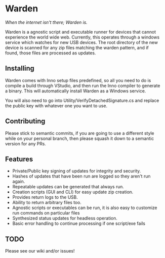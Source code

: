 # Warden

_When the internet isn't there;  Warden is._

Warden is a agnostic script and executable runner for devices that cannot experience the world wide web.  Currently, this operates through a windows service which watches for new USB devices.  The root directory of the new device is scanned for any zip files matching the warden pattern, and if found, those files are processed as updates.

## Installing

Warden comes with Inno setup files predefined, so all you need to do is compile a build through VStudio, and then run the Inno compiler to generate a binary.  This will automatically install Warden as a Windows service.

You will also need to go into Utility/VerifyDetachedSignature.cs and replace the public key with whatever one you want to use.

## Contributing

Please stick to semantic commits, if you are going to use a different style while on your personal branch, then please squash it down to a semantic version for any PRs.

## Features

- Private/Public key signing of updates for integrity and security.
- Hashes of updates that have been run are logged so they aren't run again.
- Repeatable updates can be generated that always run.
- Creation scripts (GUI and CLI) for easy update zip creation.
- Provides return logs to the USB.
- Ability to return arbitrary files too.
- Agnostic scripts or executables can be run, it is also easy to customize run commands on particular files
- Synthesized status updates for headless operation.
- Basic error handling to continue processing if one script/exe fails

## TODO

Please see our wiki and/or issues!
